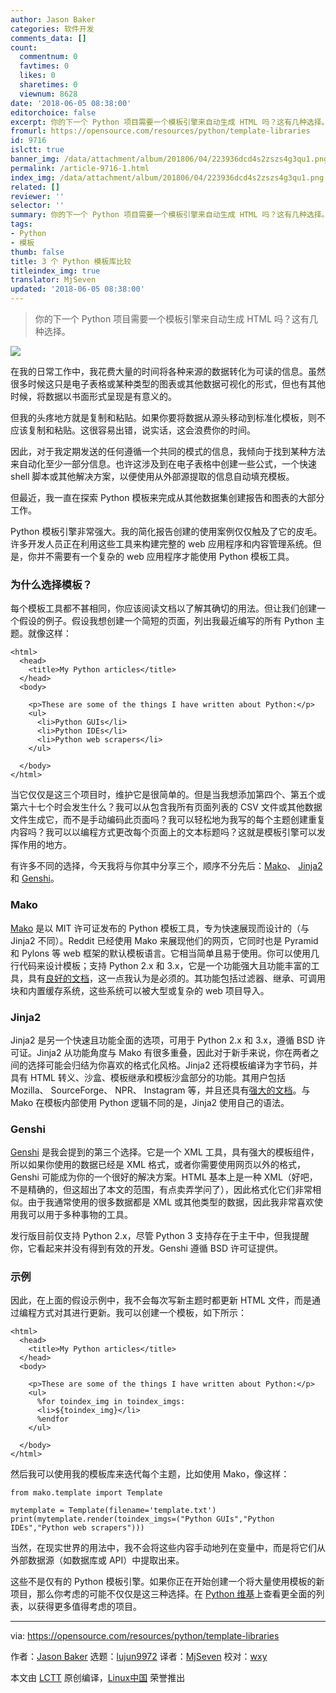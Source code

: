 ```yaml
---
author: Jason Baker
categories: 软件开发
comments_data: []
count:
  commentnum: 0
  favtimes: 0
  likes: 0
  sharetimes: 0
  viewnum: 8628
date: '2018-06-05 08:38:00'
editorchoice: false
excerpt: 你的下一个 Python 项目需要一个模板引擎来自动生成 HTML 吗？这有几种选择。
fromurl: https://opensource.com/resources/python/template-libraries
id: 9716
islctt: true
banner_img: /data/attachment/album/201806/04/223936dcd4s2zszs4g3qu1.png
permalink: /article-9716-1.html
index_img: /data/attachment/album/201806/04/223936dcd4s2zszs4g3qu1.png.thumb.jpg
related: []
reviewer: ''
selector: ''
summary: 你的下一个 Python 项目需要一个模板引擎来自动生成 HTML 吗？这有几种选择。
tags:
- Python
- 模板
thumb: false
title: 3 个 Python 模板库比较
titleindex_img: true
translator: MjSeven
updated: '2018-06-05 08:38:00'
---
```



> 
> 你的下一个 Python 项目需要一个模板引擎来自动生成 HTML 吗？这有几种选择。
> 
> 
> 


![](/data/attachment/album/201806/04/223936dcd4s2zszs4g3qu1.png)


在我的日常工作中，我花费大量的时间将各种来源的数据转化为可读的信息。虽然很多时候这只是电子表格或某种类型的图表或其他数据可视化的形式，但也有其他时候，将数据以书面形式呈现是有意义的。


但我的头疼地方就是复制和粘贴。如果你要将数据从源头移动到标准化模板，则不应该复制和粘贴。这很容易出错，说实话，这会浪费你的时间。


因此，对于我定期发送的任何遵循一个共同的模式的信息，我倾向于找到某种方法来自动化至少一部分信息。也许这涉及到在电子表格中创建一些公式，一个快速 shell 脚本或其他解决方案，以便使用从外部源提取的信息自动填充模板。


但最近，我一直在探索 Python 模板来完成从其他数据集创建报告和图表的大部分工作。


Python 模板引擎非常强大。我的简化报告创建的使用案例仅仅触及了它的皮毛。许多开发人员正在利用这些工具来构建完整的 web 应用程序和内容管理系统。但是，你并不需要有一个复杂的 web 应用程序才能使用 Python 模板工具。


### 为什么选择模板？


每个模板工具都不甚相同，你应该阅读文档以了解其确切的用法。但让我们创建一个假设的例子。假设我想创建一个简短的页面，列出我最近编写的所有 Python 主题。就像这样：



```
<html>
  <head>
    <title>My Python articles</title>
  </head>
  <body>

    <p>These are some of the things I have written about Python:</p>
    <ul>
      <li>Python GUIs</li>
      <li>Python IDEs</li>
      <li>Python web scrapers</li>
    </ul>

  </body>
</html>

```

当它仅仅是这三个项目时，维护它是很简单的。但是当我想添加第四个、第五个或第六十七个时会发生什么？我可以从包含我所有页面列表的 CSV 文件或其他数据文件生成它，而不是手动编码此页面吗？我可以轻松地为我写的每个主题创建重复内容吗？我可以以编程方式更改每个页面上的文本标题吗？这就是模板引擎可以发挥作用的地方。


有许多不同的选择，今天我将与你其中分享三个，顺序不分先后：[Mako](http://www.makotemplates.org/)、 [Jinja2](http://jinja.pocoo.org/) 和 [Genshi](https://genshi.edgewall.org/)。


### Mako


[Mako](http://www.makotemplates.org/) 是以 MIT 许可证发布的 Python 模板工具，专为快速展现而设计的（与 Jinja2 不同）。Reddit 已经使用 Mako 来展现他们的网页，它同时也是 Pyramid 和 Pylons 等 web 框架的默认模板语言。它相当简单且易于使用。你可以使用几行代码来设计模板；支持 Python 2.x 和 3.x，它是一个功能强大且功能丰富的工具，具有[良好的文档](http://docs.makotemplates.org/en/latest/)，这一点我认为是必须的。其功能包括过滤器、继承、可调用块和内置缓存系统，这些系统可以被大型或复杂的 web 项目导入。


### Jinja2


Jinja2 是另一个快速且功能全面的选项，可用于 Python 2.x 和 3.x，遵循 BSD 许可证。Jinja2 从功能角度与 Mako 有很多重叠，因此对于新手来说，你在两者之间的选择可能会归结为你喜欢的格式化风格。Jinja2 还将模板编译为字节码，并具有 HTML 转义、沙盒、模板继承和模板沙盒部分的功能。其用户包括 Mozilla、 SourceForge、 NPR、 Instagram 等，并且还具有[强大的文档](http://jinja.pocoo.org/docs/2.10/)。与 Mako 在模板内部使用 Python 逻辑不同的是，Jinja2 使用自己的语法。


### Genshi


[Genshi](https://genshi.edgewall.org/) 是我会提到的第三个选择。它是一个 XML 工具，具有强大的模板组件，所以如果你使用的数据已经是 XML 格式，或者你需要使用网页以外的格式，Genshi 可能成为你的一个很好的解决方案。HTML 基本上是一种 XML（好吧，不是精确的，但这超出了本文的范围，有点卖弄学问了），因此格式化它们非常相似。由于我通常使用的很多数据都是 XML 或其他类型的数据，因此我非常喜欢使用我可以用于多种事物的工具。


发行版目前仅支持 Python 2.x，尽管 Python 3 支持存在于主干中，但我提醒你，它看起来并没有得到有效的开发。Genshi 遵循 BSD 许可证提供。


### 示例


因此，在上面的假设示例中，我不会每次写新主题时都更新 HTML 文件，而是通过编程方式对其进行更新。我可以创建一个模板，如下所示：



```
<html>
  <head>
    <title>My Python articles</title>
  </head>
  <body>

    <p>These are some of the things I have written about Python:</p>
    <ul>
      %for toindex_img in toindex_imgs:
      <li>${toindex_img}</li>
      %endfor
    </ul>

  </body>
</html>

```

然后我可以使用我的模板库来迭代每个主题，比如使用 Mako，像这样：



```
from mako.template import Template

mytemplate = Template(filename='template.txt')
print(mytemplate.render(toindex_imgs=("Python GUIs","Python IDEs","Python web scrapers")))

```

当然，在现实世界的用法中，我不会将这些内容手动地列在变量中，而是将它们从外部数据源（如数据库或 API）中提取出来。


这些不是仅有的 Python 模板引擎。如果你正在开始创建一个将大量使用模板的新项目，那么你考虑的可能不仅仅是这三种选择。在 [Python 维基](https://wiki.python.org/moin/Templating)上查看更全面的列表，以获得更多值得考虑的项目。




---


via: <https://opensource.com/resources/python/template-libraries>


作者：[Jason Baker](https://opensource.com/users/jason-baker) 选题：[lujun9972](https://github.com/lujun9972) 译者：[MjSeven](https://github.com/MjSeven) 校对：[wxy](https://github.com/wxy)


本文由 [LCTT](https://github.com/LCTT/TranslateProject) 原创编译，[Linux中国](https://linux.cn/) 荣誉推出